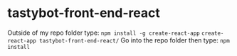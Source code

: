 # tastybot-front-end-react

Outside of my repo folder type:
`npm install -g create-react-app`
`create-react-app tastybot-front-end-react/`
Go into the repo folder then type:
`npm install`